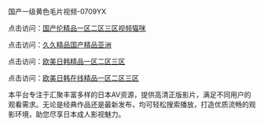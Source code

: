 国产一级黄色毛片视频-0709YX

点击访问：<a href="https://heiliaowzu4ur.pages.dev">国产伦精品一区二区三区视频猫咪</a>

点击访问：<a href="https://heiliaozj3tjd.pages.dev">久久精品国产精品亚洲</a>

点击访问：<a href="https://heiliaoe8ajia.pages.dev">欧美日韩精品一区二区三区</a>

点击访问：<a href="https://heiliaoxqkkct.pages.dev">欧美日韩在线精品一区二区三区</a>

本平台专注于汇聚丰富多样的日本AV资源，提供高清正版影片，满足不同用户的观看需求。无论是经典作品还是最新发布，均可轻松搜索播放，打造优质流畅的观影环境，助您尽享日本成人影视魅力。

<span style="display:none;">[Canonical link](https://github.com/bay20250709/so39 ）</span>
